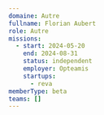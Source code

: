```yaml
---
domaine: Autre
fullname: Florian Aubert
role: Autre
missions:
  - start: 2024-05-20
    end: 2024-08-31
    status: independent
    employer: Opteamis
    startups:
      - reva
memberType: beta
teams: []
---
```

